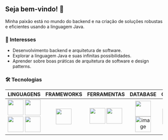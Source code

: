 ## Seja bem-vindo! 👋

Minha paixão está no mundo do backend e na criação de soluções robustas e eficientes usando a linguagem Java.

### 🌟 **Interesses**
- Desenvolvimento backend e arquitetura de software.
- Explorar a linguagem Java e suas infinitas possibilidades.
- Aprender sobre boas práticas de arquitetura de software e design patterns.

### 🛠️ **Tecnologias**
| **LINGUAGENS** | **FRAMEWORKS** | **FERRAMENTAS** | **DATABASE** | **CLOUD** | **CI/CD** |
| :------------: | :------------: | :-------------: | :----------: | :-------: | :-------: | 
| <img src="https://cdn.jsdelivr.net/gh/devicons/devicon@latest/icons/java/java-plain-wordmark.svg" width="50" height="auto" /> <img src="https://cdn.jsdelivr.net/gh/devicons/devicon@latest/icons/javascript/javascript-plain.svg" width="50" height="auto" /> <img src="https://cdn.jsdelivr.net/gh/devicons/devicon@latest/icons/html5/html5-plain-wordmark.svg" width="50" height="auto"/> <img src="https://cdn.jsdelivr.net/gh/devicons/devicon@latest/icons/css3/css3-plain-wordmark.svg" width="50" height="auto"/> | <img src="https://cdn.jsdelivr.net/gh/devicons/devicon@latest/icons/spring/spring-original-wordmark.svg" width="50" height="auto" /> | <img src="https://cdn.jsdelivr.net/gh/devicons/devicon@latest/icons/docker/docker-original-wordmark.svg" width=50 height=auto /> <img src="https://cdn.jsdelivr.net/gh/devicons/devicon@latest/icons/git/git-plain-wordmark.svg" width=50 height=auto /> | <img src="https://cdn.jsdelivr.net/gh/devicons/devicon@latest/icons/mysql/mysql-plain-wordmark.svg" width=50 height=auto/> <img src="https://cdn.jsdelivr.net/gh/devicons/devicon@latest/icons/oracle/oracle-original.svg" alt="image" width="50" height="auto"> | <img src="https://cdn.jsdelivr.net/gh/devicons/devicon@latest/icons/googlecloud/googlecloud-original-wordmark.svg" width="50" height="auto" /> | <img src="https://cdn.jsdelivr.net/gh/devicons/devicon@latest/icons/githubactions/githubactions-original.svg" width="50" height="auto"/> |

<!--
- 🔭 I’m currently working on ...
- ☕ I’m currently learning Java language
- 👯 I’m looking to collaborate on ...
- 🤔 I’m looking for help with ...
- 💬 Ask me about ...
- 📫 How to reach me: ...
- 😄 Pronouns: ...
- ⚡ Fun fact: ...
-->

